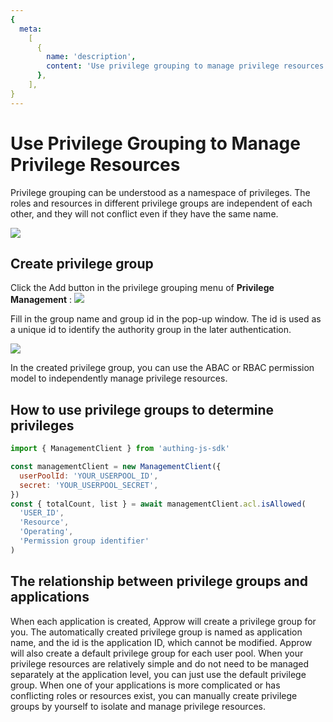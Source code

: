 ```yaml
---
{
  meta:
    [
      {
        name: 'description',
        content: 'Use privilege grouping to manage privilege resources',
      },
    ],
}
---
```


# Use Privilege Grouping to Manage Privilege Resources

<LastUpdated/>

Privilege grouping can be understood as a namespace of privileges. The roles and resources in different privilege groups are independent of each other, and they will not conflict even if they have the same name.

![](~@imagesEnUs/guides/access-control/group1.png)

## Create privilege group

Click the Add button in the privilege grouping menu of **Privilege Management** :
![](~@imagesEnUs/guides/access-control/group2.png)

Fill in the group name and group id in the pop-up window. The id is used as a unique id to identify the authority group in the later authentication.

![](~@imagesEnUs/guides/access-control/group3.png)

In the created privilege group, you can use the ABAC or RBAC permission model to independently manage privilege resources.

## How to use privilege groups to determine privileges

```javascript
import { ManagementClient } from 'authing-js-sdk'

const managementClient = new ManagementClient({
  userPoolId: 'YOUR_USERPOOL_ID',
  secret: 'YOUR_USERPOOL_SECRET',
})
const { totalCount, list } = await managementClient.acl.isAllowed(
  'USER_ID',
  'Resource',
  'Operating',
  'Permission group identifier'
)
```

## The relationship between privilege groups and applications

When each application is created, Approw will create a privilege group for you. The automatically created privilege group is named as application name, and the id is the application ID, which cannot be modified. Approw will also create a default privilege group for each user pool. When your privilege resources are relatively simple and do not need to be managed separately at the application level, you can just use the default privilege group. When one of your applications is more complicated or has conflicting roles or resources exist, you can manually create privilege groups by yourself to isolate and manage privilege resources.
